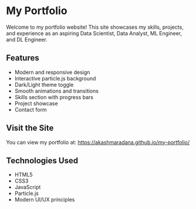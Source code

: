 # My Portfolio

Welcome to my portfolio website! This site showcases my skills, projects, and experience as an aspiring Data Scientist, Data Analyst, ML Engineer, and DL Engineer.

## Features
- Modern and responsive design
- Interactive particle.js background
- Dark/Light theme toggle
- Smooth animations and transitions
- Skills section with progress bars
- Project showcase
- Contact form

## Visit the Site
You can view my portfolio at: https://akashmaradana.github.io/my-portfolio/

## Technologies Used
- HTML5
- CSS3
- JavaScript
- Particle.js
- Modern UI/UX principles